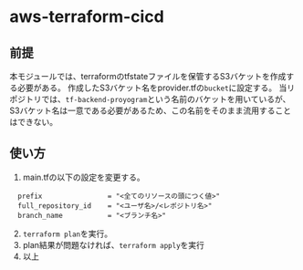 # aws-terraform-cicd

## 前提

本モジュールでは、terraformのtfstateファイルを保管するS3バケットを作成する必要がある。
作成したS3バケット名をprovider.tfの`bucket`に設定する。
当リポジトリでは、`tf-backend-proyogram`という名前のバケットを用いているが、S3バケット名は一意である必要があるため、この名前をそのまま流用することはできない。


## 使い方
1. main.tfの以下の設定を変更する。
```
  prefix                = "<全てのリソースの頭につく値>"
  full_repository_id    = "<ユーザ名>/<レポジトリ名>"
  branch_name           = "<ブランチ名>"
```
2. `terraform plan`を実行。
3. plan結果が問題なければ、`terraform apply`を実行
4. 以上